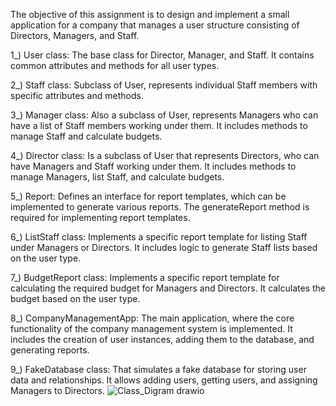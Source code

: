 The objective of this assignment is to design and implement a small application for a company that manages a user structure consisting of Directors, Managers, and Staff. 

1_) User class: The base class for Director, Manager, and Staff. It contains common attributes and methods for all user types.

2_) Staff class: Subclass of User, represents individual Staff members with specific attributes and methods.

3_) Manager class: Also a subclass of User, represents Managers who can have a list of Staff members working under them. It includes methods to manage Staff and calculate budgets.

4_) Director class: Is a subclass of User that represents Directors, who can have Managers and Staff working under them. It includes methods to manage Managers, list Staff, and calculate budgets.

5_) Report: Defines an interface for report templates, which can be implemented to generate various reports. The generateReport method is required for implementing report templates.

6_) ListStaff class: Implements a specific report template for listing Staff under Managers or Directors. It includes logic to generate Staff lists based on the user type.

7_) BudgetReport class: Implements a specific report template for calculating the required budget for Managers and Directors. It calculates the budget based on the user type.

8_) CompanyManagementApp: The main application, where the core functionality of the company management system is implemented. It includes the creation of user instances, adding them to the database, and generating reports.

9_) FakeDatabase class: That simulates a fake database for storing user data and relationships. It allows adding users, getting users, and assigning Managers to Directors.
![Class_Digram drawio](https://github.com/MohammadShawahni/AD_Assignment2/assets/92360594/3f936f2c-9a2b-459a-9400-9507ece35803)
